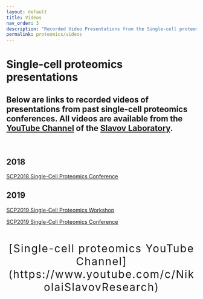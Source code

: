 ```yaml
---
layout: default
title: Videos
nav_order: 3
description: "Recorded Video Presentations from the Single-cell proteomics conference"
permalink: proteomics/videos
---
```


# Single-cell proteomics presentations
Below are links to recorded videos of presentations from past single-cell proteomics conferences. All videos are available from the [YouTube Channel](https://www.youtube.com/c/NikolaiSlavovResearch) of the [Slavov Laboratory](http://slavovlab.net).
------------

&nbsp;


## 2018
[SCP2018 Single-Cell Proteomics Conference](https://www.youtube.com/playlist?list=PLHLRxq8iKFsK-F_1832c1TLT2Qc4Fo4DB)


## 2019
[SCP2019 Single-Cell Proteomics Workshop](https://www.youtube.com/playlist?list=PLHLRxq8iKFsLJey2MshSlUhg1lGAj0dLW)

[SCP2019 Single-Cell Proteomics Conference](https://www.youtube.com/playlist?list=PLHLRxq8iKFsJxMcKhguyKMSI7vaIYTYsV)


&nbsp;


<div style="letter-spacing: 2px; font-size: 28px; text-align: center; id="single-cell-proteomics-videos">
[Single-cell proteomics YouTube Channel](https://www.youtube.com/c/NikolaiSlavovResearch)
</div>
